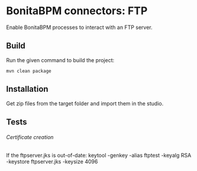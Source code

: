 # BonitaBPM connectors: FTP

Enable BonitaBPM processes to interact with an FTP server.

## Build
Run the given command to build the project:
    
    mvn clean package

## Installation
Get zip files from the target folder and import them in the studio.

## Tests

###### Certificate creation
If the ftpserver.jks is out-of-date:
	keytool -genkey -alias ftptest -keyalg RSA -keystore ftpserver.jks -keysize 4096
